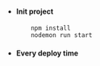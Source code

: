 - #### Init project
    ```
        npm install
        nodemon run start
    ```
- #### Every deploy time
    ```
    ```
